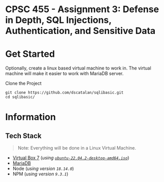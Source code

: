# CPSC 455 - Assignment 3: Defense in Depth, SQL Injections, Authentication, and Sensitive Data

# Get Started 

Optionally, create a linux based virtual machine to work in. The virtual machine will make it easier to work with MariaDB server.  

Clone the Project
```
git clone https://github.com/dscatalan/sqlibasic.git
cd sqlibasic/
```

# Information

## Tech Stack
> Note: Everything will be done in a Linux Virtual Machine. 
- [Virtual Box 7](https://ubuntu.com/tutorials/how-to-run-ubuntu-desktop-on-a-virtual-machine-using-virtualbox#1-overview)
    (*using [`ubuntu-22.04.2-desktop-amd64.iso`](/iso.zip)*)
- [MariaDB](/notes.txt)
- Node (*using version `18.14.0`*)
- NPM (*using version `9.3.1`*)


